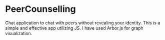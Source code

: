 # PeerCounselling
Chat application to chat with peers without revealing your identity.
This is a simple and effective app utilizing JS. I have used Arbor.js for graph visualization.
